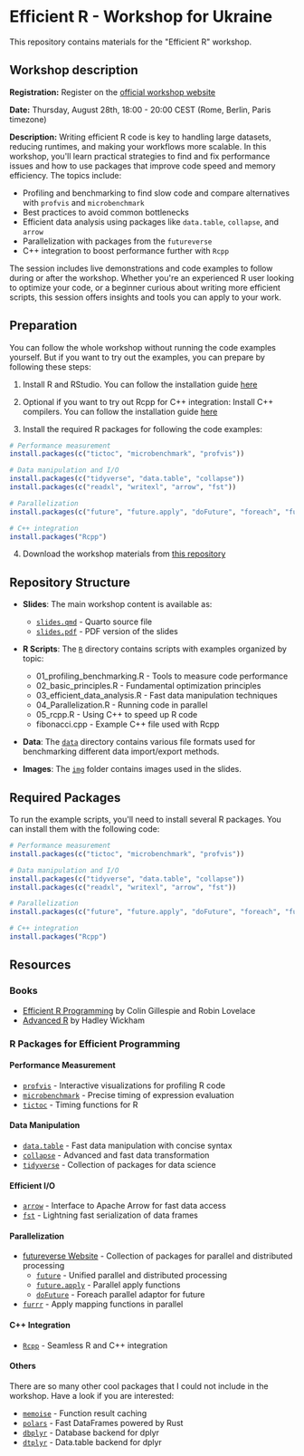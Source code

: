 # Efficient R - Workshop for Ukraine

This repository contains materials for the "Efficient R" workshop.

## Workshop description

**Registration:** Register on the [official workshop website](https://sites.google.com/view/dariia-mykhailyshyna/main/r-workshops-for-ukraine)

**Date:** Thursday, August 28th, 18:00 - 20:00 CEST (Rome, Berlin, Paris timezone)

**Description:** Writing efficient R code is key to handling large datasets, reducing runtimes, and making your workflows more scalable. In this workshop, you'll learn practical strategies to find and fix performance issues and how to use packages that improve code speed and memory efficiency. The topics include:

- Profiling and benchmarking to find slow code and compare alternatives with `profvis` and `microbenchmark`
- Best practices to avoid common bottlenecks
- Efficient data analysis using packages like `data.table`, `collapse`, and `arrow`
- Parallelization with packages from the `futureverse`
- C++ integration to boost performance further with `Rcpp`

The session includes live demonstrations and code examples to follow during or after the workshop. Whether you're an experienced R user looking to optimize your code, or a beginner curious about writing more efficient scripts, this session offers insights and tools you can apply to your work.

## Preparation

You can follow the whole workshop without running the code examples yourself. But if
you want to try out the examples, you can prepare by following these steps:

1. Install R and RStudio. You can follow the installation guide [here](https://selinazitrone.github.io/intro-r-data-analysis/preparations.html)

2. Optional if you want to try out Rcpp for C++ integration: Install C++ compilers. You can follow the installation guide [here](https://teuder.github.io/rcpp4everyone_en/020_install.html)

3. Install the required R packages for following the code examples:

```r
# Performance measurement
install.packages(c("tictoc", "microbenchmark", "profvis"))

# Data manipulation and I/O
install.packages(c("tidyverse", "data.table", "collapse"))
install.packages(c("readxl", "writexl", "arrow", "fst"))

# Parallelization
install.packages(c("future", "future.apply", "doFuture", "foreach", "furrr"))

# C++ integration
install.packages("Rcpp")
```

4. Download the workshop materials from [this repository](https://github.com/selinaZitrone/efficient-r-ukraine)


## Repository Structure

- **Slides**: The main workshop content is available as:
  - [`slides.qmd`](slides.qmd) - Quarto source file
  - [`slides.pdf`](slides.pdf) - PDF version of the slides

- **R Scripts**: The [`R`](R) directory contains scripts with examples organized by topic:
  - 01_profiling_benchmarking.R - Tools to measure code performance
  - 02_basic_principles.R - Fundamental optimization principles
  - 03_efficient_data_analysis.R - Fast data manipulation techniques
  - 04_Parallelization.R - Running code in parallel
  - 05_rcpp.R - Using C++ to speed up R code
  - fibonacci.cpp - Example C++ file used with Rcpp

- **Data**: The [`data`](data) directory contains various file formats used for benchmarking different data import/export methods.

- **Images**: The [`img`](img) folder contains images used in the slides.

## Required Packages

To run the example scripts, you'll need to install several R packages. You can install them with the following code:

```r
# Performance measurement
install.packages(c("tictoc", "microbenchmark", "profvis"))

# Data manipulation and I/O
install.packages(c("tidyverse", "data.table", "collapse"))
install.packages(c("readxl", "writexl", "arrow", "fst"))

# Parallelization
install.packages(c("future", "future.apply", "doFuture", "foreach", "furrr"))

# C++ integration
install.packages("Rcpp")
```

## Resources

### Books

- [Efficient R Programming](https://csgillespie.github.io/efficientR/) by Colin Gillespie and Robin Lovelace
- [Advanced R](https://adv-r.hadley.nz/) by Hadley Wickham

### R Packages for Efficient Programming

#### Performance Measurement
- [`profvis`](https://profvis.r-lib.org/) - Interactive visualizations for profiling R code
- [`microbenchmark`](https://cran.r-universe.dev/microbenchmark/doc/manual.html) - Precise timing of expression evaluation
- [`tictoc`](https://github.com/collectivemedia/tictoc?tab=readme-ov-file) - Timing functions for R

#### Data Manipulation
- [`data.table`](https://rdatatable.gitlab.io/data.table/) - Fast data manipulation with concise syntax
- [`collapse`](https://sebkrantz.github.io/collapse/) - Advanced and fast data transformation
- [`tidyverse`](https://www.tidyverse.org/) - Collection of packages for data science

#### Efficient I/O
- [`arrow`](https://arrow.apache.org/docs/r/) - Interface to Apache Arrow for fast data access
- [`fst`](https://www.fstpackage.org/) - Lightning fast serialization of data frames

#### Parallelization
- [futureverse Website](https://futureverse.org/) - Collection of packages for parallel and distributed processing
  - [`future`](https://future.futureverse.org/) - Unified parallel and distributed processing
  - [`future.apply`](https://future.apply.futureverse.org/) - Parallel apply functions
  - [`doFuture`](https://doFuture.futureverse.org/) - Foreach parallel adaptor for future
- [`furrr`](https://furrr.futureverse.org/) - Apply mapping functions in parallel

#### C++ Integration
- [`Rcpp`](https://www.rcpp.org/) - Seamless R and C++ integration

#### Others

There are so many other cool packages that I could not include in the workshop. Have a look if you are interested:

- [`memoise`](https://memoise.r-lib.org/) - Function result caching
- [`polars`](https://pola-rs.github.io/r-polars/) - Fast DataFrames powered by Rust
- [`dbplyr`](https://dbplyr.tidyverse.org/) - Database backend for dplyr
- [`dtplyr`](https://dtplyr.tidyverse.org/) - Data.table backend for dplyr